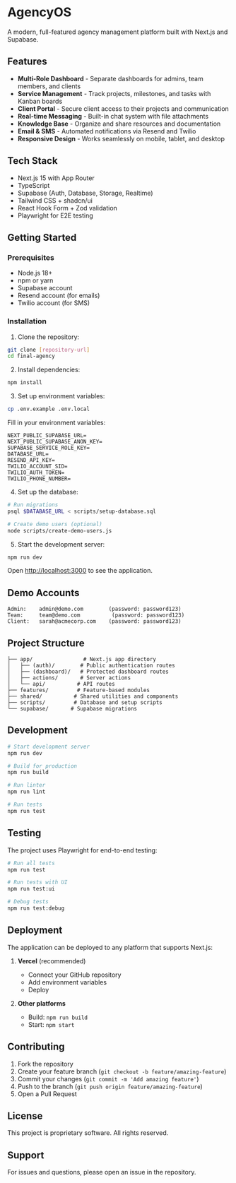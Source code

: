 # AgencyOS

A modern, full-featured agency management platform built with Next.js and Supabase.

## Features

- **Multi-Role Dashboard** - Separate dashboards for admins, team members, and clients
- **Service Management** - Track projects, milestones, and tasks with Kanban boards
- **Client Portal** - Secure client access to their projects and communication
- **Real-time Messaging** - Built-in chat system with file attachments
- **Knowledge Base** - Organize and share resources and documentation
- **Email & SMS** - Automated notifications via Resend and Twilio
- **Responsive Design** - Works seamlessly on mobile, tablet, and desktop

## Tech Stack

- Next.js 15 with App Router
- TypeScript
- Supabase (Auth, Database, Storage, Realtime)
- Tailwind CSS + shadcn/ui
- React Hook Form + Zod validation
- Playwright for E2E testing

## Getting Started

### Prerequisites

- Node.js 18+
- npm or yarn
- Supabase account
- Resend account (for emails)
- Twilio account (for SMS)

### Installation

1. Clone the repository:
```bash
git clone [repository-url]
cd final-agency
```

2. Install dependencies:
```bash
npm install
```

3. Set up environment variables:
```bash
cp .env.example .env.local
```

Fill in your environment variables:
```
NEXT_PUBLIC_SUPABASE_URL=
NEXT_PUBLIC_SUPABASE_ANON_KEY=
SUPABASE_SERVICE_ROLE_KEY=
DATABASE_URL=
RESEND_API_KEY=
TWILIO_ACCOUNT_SID=
TWILIO_AUTH_TOKEN=
TWILIO_PHONE_NUMBER=
```

4. Set up the database:
```bash
# Run migrations
psql $DATABASE_URL < scripts/setup-database.sql

# Create demo users (optional)
node scripts/create-demo-users.js
```

5. Start the development server:
```bash
npm run dev
```

Open [http://localhost:3000](http://localhost:3000) to see the application.

## Demo Accounts

```
Admin:    admin@demo.com        (password: password123)
Team:     team@demo.com          (password: password123)
Client:   sarah@acmecorp.com    (password: password123)
```

## Project Structure

```
├── app/                # Next.js app directory
│   ├── (auth)/        # Public authentication routes
│   ├── (dashboard)/   # Protected dashboard routes
│   ├── actions/       # Server actions
│   └── api/          # API routes
├── features/         # Feature-based modules
├── shared/          # Shared utilities and components
├── scripts/         # Database and setup scripts
└── supabase/       # Supabase migrations
```

## Development

```bash
# Start development server
npm run dev

# Build for production
npm run build

# Run linter
npm run lint

# Run tests
npm run test
```

## Testing

The project uses Playwright for end-to-end testing:

```bash
# Run all tests
npm run test

# Run tests with UI
npm run test:ui

# Debug tests
npm run test:debug
```

## Deployment

The application can be deployed to any platform that supports Next.js:

1. **Vercel** (recommended)
   - Connect your GitHub repository
   - Add environment variables
   - Deploy

2. **Other platforms**
   - Build: `npm run build`
   - Start: `npm start`

## Contributing

1. Fork the repository
2. Create your feature branch (`git checkout -b feature/amazing-feature`)
3. Commit your changes (`git commit -m 'Add amazing feature'`)
4. Push to the branch (`git push origin feature/amazing-feature`)
5. Open a Pull Request

## License

This project is proprietary software. All rights reserved.

## Support

For issues and questions, please open an issue in the repository.